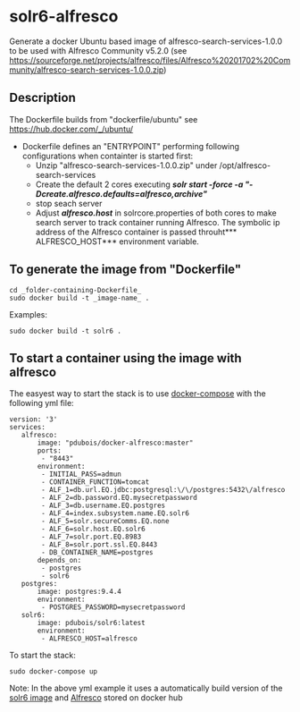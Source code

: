 # solr6-alfresco


Generate a docker Ubuntu based image of alfresco-search-services-1.0.0 to be used with Alfresco Community v5.2.0 (see https://sourceforge.net/projects/alfresco/files/Alfresco%20201702%20Community/alfresco-search-services-1.0.0.zip) 

## Description


 The Dockerfile builds from "dockerfile/ubuntu" see https://hub.docker.com/_/ubuntu/
 
- Dockerfile defines an "ENTRYPOINT" performing following configurations when containter is started first:
	- Unzip "alfresco-search-services-1.0.0.zip" under /opt/alfresco-search-services
	- Create the default 2 cores executing ***solr start -force -a "-Dcreate.alfresco.defaults=alfresco,archive"***
	- stop seach server
	- Adjust ***alfresco.host*** in solrcore.properties of both cores to make search server to track container running Alfresco. The symbolic ip address of the Alfresco container is passed throuht*** ALFRESCO_HOST*** environment variable.
  

## To generate the image from "Dockerfile"

```
cd _folder-containing-Dockerfile_
sudo docker build -t _image-name_ .
```

Examples:

```
sudo docker build -t solr6 .
```


## To start a container using the image with alfresco

The easyest way to start the stack is to use [docker-compose](https://docs.docker.com/compose/overview/) with the following yml file:



```
version: '3'
services:
   alfresco:
       image: "pdubois/docker-alfresco:master"
       ports:
        - "8443"
       environment:
        - INITIAL_PASS=admun
        - CONTAINER_FUNCTION=tomcat
        - ALF_1=db.url.EQ.jdbc:postgresql:\/\/postgres:5432\/alfresco
        - ALF_2=db.password.EQ.mysecretpassword  
        - ALF_3=db.username.EQ.postgres
        - ALF_4=index.subsystem.name.EQ.solr6
        - ALF_5=solr.secureComms.EQ.none
        - ALF_6=solr.host.EQ.solr6
        - ALF_7=solr.port.EQ.8983
        - ALF_8=solr.port.ssl.EQ.8443
        - DB_CONTAINER_NAME=postgres
       depends_on:
        - postgres
        - solr6
   postgres:
       image: postgres:9.4.4
       environment:
        - POSTGRES_PASSWORD=mysecretpassword
   solr6: 
       image: pdubois/solr6:latest
       environment:
        - ALFRESCO_HOST=alfresco
```

To start the stack:

```
sudo docker-compose up
```

Note:
In the above yml example it uses a automatically build version of the [solr6 image](https://hub.docker.com/r/pdubois/solr6/) and [Alfresco](https://hub.docker.com/r/pdubois/docker-alfresco/) stored on docker hub

